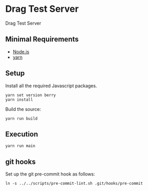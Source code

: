 # Drag Test Server

Drag Test Server

## Minimal Requirements

* [Node.js](https://nodejs.org/)
* [yarn](https://yarnpkg.com/)

## Setup

Install all the required Javascript packages.

    yarn set version berry
    yarn install

Build the source:

    yarn run build

## Execution

    yarn run main

## git hooks

Set up the git pre-commit hook as follows:

    ln -s ../../scripts/pre-commit-lint.sh .git/hooks/pre-commit
